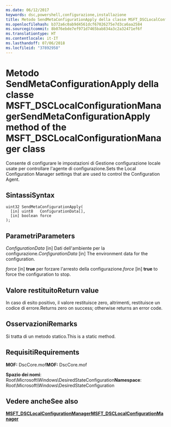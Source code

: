 ```yaml
---
ms.date: 06/12/2017
keywords: dsc,powershell,configurazione,installazione
title: Metodo SendMetaConfigurationApply della classe MSFT_DSCLocalConfigurationManager
ms.openlocfilehash: b372a6c0ab9d4561dcf67026275e7d3ca6aa2584
ms.sourcegitcommit: 8b076ebde7ef971d7465bab834a3c2a32471ef6f
ms.translationtype: HT
ms.contentlocale: it-IT
ms.lasthandoff: 07/06/2018
ms.locfileid: "37892958"
---
```

# <a name="sendmetaconfigurationapply-method-of-the-msftdsclocalconfigurationmanager-class"></a><span data-ttu-id="96594-103">Metodo SendMetaConfigurationApply della classe MSFT_DSCLocalConfigurationManager</span><span class="sxs-lookup"><span data-stu-id="96594-103">SendMetaConfigurationApply method of the MSFT_DSCLocalConfigurationManager class</span></span>

<span data-ttu-id="96594-104">Consente di configurare le impostazioni di Gestione configurazione locale usate per controllare l'agente di configurazione.</span><span class="sxs-lookup"><span data-stu-id="96594-104">Sets the Local Configuration Manager settings that are used to control the Configuration Agent.</span></span>

## <a name="syntax"></a><span data-ttu-id="96594-105">Sintassi</span><span class="sxs-lookup"><span data-stu-id="96594-105">Syntax</span></span>

```mof
uint32 SendMetaConfigurationApply(
  [in] uint8   ConfigurationData[],
  [in] boolean force
);
```

## <a name="parameters"></a><span data-ttu-id="96594-106">Parametri</span><span class="sxs-lookup"><span data-stu-id="96594-106">Parameters</span></span>

<span data-ttu-id="96594-107">*ConfigurationData* \[in\] Dati dell'ambiente per la configurazione.</span><span class="sxs-lookup"><span data-stu-id="96594-107">*ConfigurationData* \[in\] The environment data for the configuration.</span></span>

<span data-ttu-id="96594-108">*force* \[in\] **true** per forzare l'arresto della configurazione.</span><span class="sxs-lookup"><span data-stu-id="96594-108">*force* \[in\] **true** to force the configuration to stop.</span></span>

## <a name="return-value"></a><span data-ttu-id="96594-109">Valore restituito</span><span class="sxs-lookup"><span data-stu-id="96594-109">Return value</span></span>

<span data-ttu-id="96594-110">In caso di esito positivo, il valore restituisce zero, altrimenti, restituisce un codice di errore.</span><span class="sxs-lookup"><span data-stu-id="96594-110">Returns zero on success; otherwise returns an error code.</span></span>

## <a name="remarks"></a><span data-ttu-id="96594-111">Osservazioni</span><span class="sxs-lookup"><span data-stu-id="96594-111">Remarks</span></span>

<span data-ttu-id="96594-112">Si tratta di un metodo statico.</span><span class="sxs-lookup"><span data-stu-id="96594-112">This is a static method.</span></span>

## <a name="requirements"></a><span data-ttu-id="96594-113">Requisiti</span><span class="sxs-lookup"><span data-stu-id="96594-113">Requirements</span></span>

<span data-ttu-id="96594-114">**MOF:** DscCore.mof</span><span class="sxs-lookup"><span data-stu-id="96594-114">**MOF:** DscCore.mof</span></span>

<span data-ttu-id="96594-115">**Spazio dei nomi**: Root\Microsoft\Windows\DesiredStateConfiguration</span><span class="sxs-lookup"><span data-stu-id="96594-115">**Namespace**: Root\Microsoft\Windows\DesiredStateConfiguration</span></span>

## <a name="see-also"></a><span data-ttu-id="96594-116">Vedere anche</span><span class="sxs-lookup"><span data-stu-id="96594-116">See also</span></span>

[<span data-ttu-id="96594-117">**MSFT_DSCLocalConfigurationManager**</span><span class="sxs-lookup"><span data-stu-id="96594-117">**MSFT_DSCLocalConfigurationManager**</span></span>](msft-dsclocalconfigurationmanager.md)